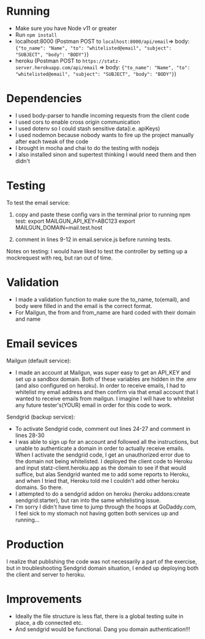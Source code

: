 # Running
- Make sure you have Node v11 or greater
- Run `npm install`
- localhost:8000 (Postman  POST to `localhost:8000/api/email`=> body: `{"to_name": "Name", "to": "whitelisted@email", "subject": "SUBJECT", "body": "BODY"}`)
- heroku (Postman POST to `https://statz-server.herokuapp.com/api/email` => body: `{"to_name": "Name", "to": "whitelisted@email", "subject": "SUBJECT", "body": "BODY"}`)

# Dependencies
- I used body-parser to handle incoming requests from the client code
- I used cors to enable cross origin communication
- I used dotenv so I could stash sensitive data(i.e. apiKeys)
- I used nodemon because nobody wants to fire up the project manually after each tweak of the code
- I brought in mocha and chai to do the testing with nodejs
- I also installed sinon and supertest thinking I would need them and then didn't


# Testing
To test the email service:
  1) copy and paste these config vars in the terminal prior to running npm test:
      export MAILGUN_API_KEY=ABC123
      export MAILGUN_DOMAIN=mail.test.host

  2) comment in lines 9-12 in email.service.js before running tests.

  Notes on testing: I would have liked to test the controller by setting up a mockrequest with req, but ran out of time. 

# Validation
- I made a validation function to make sure the to_name, to(email), and body were filled in and the email is the correct format.
- For Mailgun, the from and from_name are hard coded with their domain and name


# Email sevices
Mailgun (default service):
- I made an account at Mailgun, was super easy to get an API_KEY and set up a sandbox domain. Both of these variables are hidden in the .env (and also configured on heroku). In order to receive emails, I had to whitelist my email address and then confirm via that email account that I wanted to receive emails from mailgun. I imagine I will have to whitelist any future tester's(YOUR) email in order for this code to work.

Sendgrid (backup service):
- To activate Sendgrid code, comment out lines 24-27 and comment in lines 28-30
- I was able to sign up for an account and followed all the instructions, but unable to authenticate a domain in order to actually receive emails. When I activate the sendgrid code, I get an unauthorized error due to the domain not being whitelisted. I deployed the client code to Heroku and input statz-client.heroku.app as the domain to see if that would suffice, but alas Sendgrid wanted me to add some reports to Heroku, and when I tried that, Heroku told me I couldn't add other heroku domains. So there.
- I attempted to do a sendgrid addon on heroku (heroku addons:create sendgrid:starter), but ran into the same whitelisting issue.
- I'm sorry I didn't have time to jump through the hoops at GoDaddy.com, I feel sick to my stomach not having gotten both services up and running...


# Production
I realize that publishing the code was not necessarily a part of the exercise, but in troubleshooting Sendgrid domain situation, I ended up deploying both the client and server to heroku. 

# Improvements
- Ideally the file structure is less flat, there is a global testing suite in place, a db connected etc.
- And sendgrid would be functional. Dang you domain authentication!!!